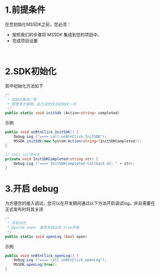 # 1.前提条件
在您初始化MSSDK之前，您必须：

- 按照我们的步骤将 MSSDK 集成到您的项目中。
- 完成项目设置
<br>

# 2.SDK初始化

其中初始化方法如下

```csharp
/*
 * 初始化聚合广告
 * 即使多次调用，此方法也仅会初始化一次 
 */
public static void initSdk (Action<string> completed)
```

示例

```csharp
public void onBtnClick_InitSDK() {
	Debug.Log ("===> call onBtnClick_InitSDK");
	MSSDK.initSdk(new System.Action<string>(InitSDKCompleted));
}

// init callback
private void InitSDKCompleted(string str) {
	Debug.Log ("===> InitSDKCompleted Callback at: " + str);
}

```

# 3.开启 debug
为方便您的接入调试，您可以在开发期间通过以下方法开启调试log，并且需要在正式发布时将其关闭

```csharp
/*
 * 开启日志
 * @param oepn: 是否开启日志 true开启
 */
public static void openLog (bool open)
```

示例

```csharp
public void onBtnClick_openLog() {
	Debug.Log ("===> call onBtnClick_openLog");
    MSSDK.openLog(true);
}
```
